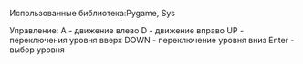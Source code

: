 Использованные библиотека:Pygame, Sys

Управление:
A - движение влево
D - движение вправо
UP - переключения уровня вверх
DOWN - переключение уровня вниз
Enter - выбор уровня
